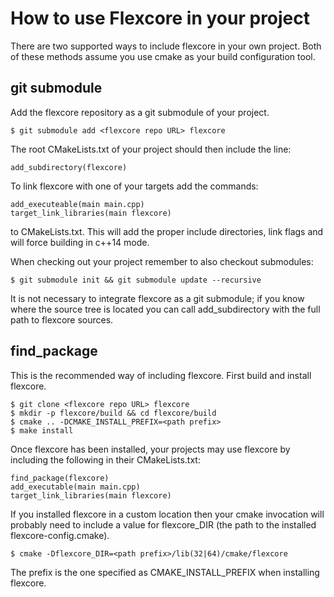 How to use Flexcore in your project
===================================

There are two supported ways to include flexcore in your own project. Both of
these methods assume you use cmake as your build configuration tool.

git submodule
-------------

Add the flexcore repository as a git submodule of your project.

    $ git submodule add <flexcore repo URL> flexcore

The root CMakeLists.txt of your project should then include the line:

    add_subdirectory(flexcore)

To link flexcore with one of your targets add the commands:

    add_executeable(main main.cpp)
    target_link_libraries(main flexcore)

to CMakeLists.txt. This will add the proper include directories, link flags
and will force building in c++14 mode.

When checking out your project remember to also checkout submodules:

    $ git submodule init && git submodule update --recursive

It is not necessary to integrate flexcore as a git submodule; if you know where
the source tree is located you can call add_subdirectory with the full path to
flexcore sources.

find_package
------------

This is the recommended way of including flexcore. First build and install flexcore.

    $ git clone <flexcore repo URL> flexcore
    $ mkdir -p flexcore/build && cd flexcore/build
    $ cmake .. -DCMAKE_INSTALL_PREFIX=<path prefix>
    $ make install

Once flexcore has been installed, your projects may use flexcore by including
the following in their CMakeLists.txt:

    find_package(flexcore)
    add_executable(main main.cpp)
    target_link_libraries(main flexcore)

If you installed flexcore in a custom location then your cmake invocation will
probably need to include a value for flexcore_DIR (the path to the installed
flexcore-config.cmake).

    $ cmake -Dflexcore_DIR=<path prefix>/lib(32|64)/cmake/flexcore

The prefix is the one specified as CMAKE_INSTALL_PREFIX when installing
flexcore.

